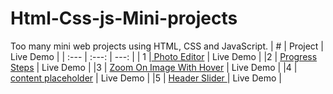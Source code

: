 # Html-Css-js-Mini-projects
Too many mini web projects using HTML, CSS and JavaScript. 
| # | Project | Live Demo |
| :---         |     :---:      |          ---: |
| 1  |<a href="https://github.com/Rezaabdollahi7/Html-Css-js-Mini-projects/tree/main/Photo%20Editor"> Photo Editor</a>    | Live Demo   |
|2   |  <a href="https://github.com/Rezaabdollahi7/Html-Css-js-Mini-projects/tree/main/Progress%20Steps"> Progress Steps</a>       | Live Demo     |
|3   | <a href="https://github.com/Rezaabdollahi7/Html-Css-js-Mini-projects/tree/main/Zoom%20On%20Image%20With%20Hover">  Zoom On Image With Hover</a>       | Live Demo     |
|4   | <a href="https://github.com/Rezaabdollahi7/Html-Css-js-Mini-projects/tree/main/content-placeholder">  content placeholder</a>       | Live Demo     |
|5   | <a href="https://github.com/Rezaabdollahi7/Html-Css-js-Mini-projects/tree/main/header%20slider">  Header Slider </a>       | Live Demo     |


